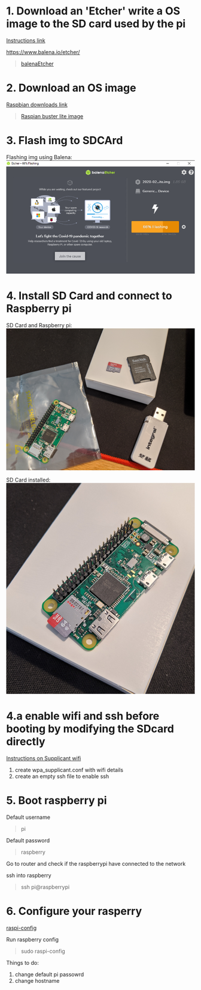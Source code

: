 # 1. Download an 'Etcher' write a OS image to the SD card used by the pi

[Instructions link](https://www.raspberrypi.org/documentation/installation/installing-images/)

https://www.balena.io/etcher/

> [balenaEtcher](./balenaEtcher-Portable-1.5.81.exe)

# 2. Download an OS image

[Raspbian downloads link](https://www.raspberrypi.org/downloads/raspbian/)

> [Raspian buster lite image](./2020-02-13-raspbian-buster-lite/2020-02-13-raspbian-buster-lite.img)

# 3. Flash img to SDCArd

Flashing img using Balena:
![alt text](./flash-disk.png)

# 4. Install SD Card and connect to Raspberry pi

SD Card and Raspberry pi:
![alt text](./raspberrypi-sdcard.jpg)

SD Card installed: 
![alt text](./sdcard.jpg)

# 4.a enable wifi and ssh before booting by modifying the SDcard directly

[Instructions on Supplicant wifi](https://core-electronics.com.au/tutorials/raspberry-pi-zerow-headless-wifi-setup.html)

1. create wpa_supplicant.conf with wifi details
2. create an empty ssh file to enable ssh

# 5. Boot raspberry pi

Default username
> pi

Default password
> raspberry

Go to router and check if the raspberrypi have connected to the network

ssh into raspberry
> ssh pi@raspberrypi

# 6. Configure your rasperry

[raspi-config](https://www.raspberrypi.org/documentation/configuration/raspi-config.md)

Run raspberry config
> sudo raspi-config

Things to do: 
1. change default pi passowrd
2. change hostname